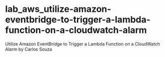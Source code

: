 # lab_aws_utilize-amazon-eventbridge-to-trigger-a-lambda-function-on-a-cloudwatch-alarm
Utilize Amazon EventBridge to Trigger a Lambda Function on a CloudWatch Alarm by Carlos Souza
